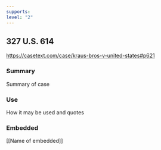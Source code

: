 ```yaml
---
supports: 
level: "2"
---
```

## 327 U.S. 614

https://casetext.com/case/kraus-bros-v-united-states#p621

### Summary

Summary of case

### Use

How it may be used and quotes

### Embedded

[[Name of embedded]]